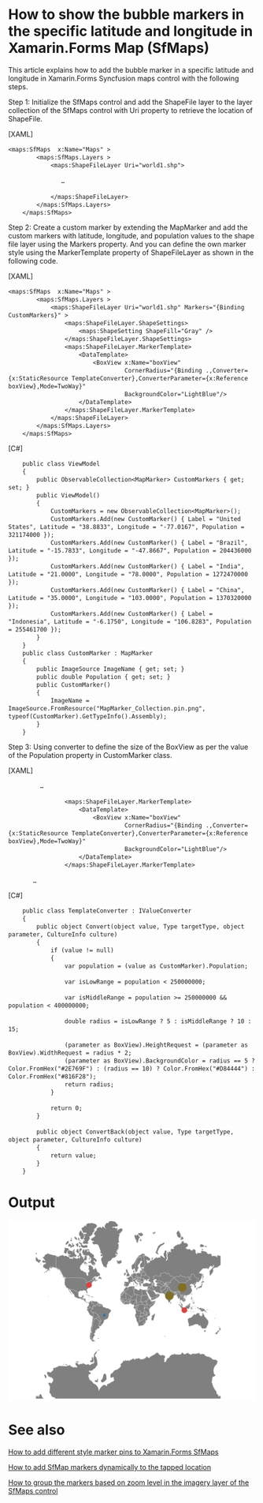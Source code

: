 # How to show the bubble markers in the specific latitude and longitude in Xamarin.Forms Map (SfMaps)
This article explains how to add the bubble marker in a specific latitude and longitude in Xamarin.Forms Syncfusion maps control with the following steps.

Step 1: Initialize the SfMaps control and add the ShapeFile layer to the layer collection of the SfMaps control with Uri property to retrieve the location of ShapeFile.

[XAML]

```
<maps:SfMaps  x:Name="Maps" >
        <maps:SfMaps.Layers >
            <maps:ShapeFileLayer Uri="world1.shp">

               …

            </maps:ShapeFileLayer>
        </maps:SfMaps.Layers>
    </maps:SfMaps>
```
Step 2: Create a custom marker by extending the MapMarker and add the custom markers with latitude, longitude, and population values to the shape file layer using the Markers property. And you can define the own marker style using the MarkerTemplate property of ShapeFileLayer as shown in the following code.

[XAML]

```
<maps:SfMaps  x:Name="Maps" >
        <maps:SfMaps.Layers >
            <maps:ShapeFileLayer Uri="world1.shp" Markers="{Binding CustomMarkers}" >
                <maps:ShapeFileLayer.ShapeSettings>
                    <maps:ShapeSetting ShapeFill="Gray" />
                </maps:ShapeFileLayer.ShapeSettings>
                <maps:ShapeFileLayer.MarkerTemplate>
                    <DataTemplate>
                        <BoxView x:Name="boxView"
                                 CornerRadius="{Binding .,Converter={x:StaticResource TemplateConverter},ConverterParameter={x:Reference boxView},Mode=TwoWay}" 
                                 BackgroundColor="LightBlue"/>
                    </DataTemplate>
                </maps:ShapeFileLayer.MarkerTemplate>
            </maps:ShapeFileLayer>
        </maps:SfMaps.Layers>
    </maps:SfMaps>
```
[C#]

```
    public class ViewModel
    {
        public ObservableCollection<MapMarker> CustomMarkers { get; set; }
        public ViewModel()
        {         
            CustomMarkers = new ObservableCollection<MapMarker>();
            CustomMarkers.Add(new CustomMarker() { Label = "United States", Latitude = "38.8833", Longitude = "-77.0167", Population = 321174000 });
            CustomMarkers.Add(new CustomMarker() { Label = "Brazil", Latitude = "-15.7833", Longitude = "-47.8667", Population = 204436000 });
            CustomMarkers.Add(new CustomMarker() { Label = "India", Latitude = "21.0000", Longitude = "78.0000", Population = 1272470000 });
            CustomMarkers.Add(new CustomMarker() { Label = "China", Latitude = "35.0000", Longitude = "103.0000", Population = 1370320000 });
            CustomMarkers.Add(new CustomMarker() { Label = "Indonesia", Latitude = "-6.1750", Longitude = "106.8283", Population = 255461700 });
        }
    }
    public class CustomMarker : MapMarker
    {
        public ImageSource ImageName { get; set; }
        public double Population { get; set; }
        public CustomMarker()
        {
            ImageName = ImageSource.FromResource("MapMarker_Collection.pin.png", typeof(CustomMarker).GetTypeInfo().Assembly);
        }
    }
```
Step 3: Using converter to define the size of the BoxView as per the value of the Population property in CustomMarker class.

[XAML]

```
         …

                <maps:ShapeFileLayer.MarkerTemplate>
                    <DataTemplate>
                        <BoxView x:Name="boxView"
                                 CornerRadius="{Binding .,Converter={x:StaticResource TemplateConverter},ConverterParameter={x:Reference boxView},Mode=TwoWay}" 
                                 BackgroundColor="LightBlue"/>
                    </DataTemplate>
                </maps:ShapeFileLayer.MarkerTemplate>

       …
```

[C#]

```
    public class TemplateConverter : IValueConverter
    {
        public object Convert(object value, Type targetType, object parameter, CultureInfo culture)
        {
            if (value != null)
            {
                var population = (value as CustomMarker).Population;

                var isLowRange = population < 250000000;

                var isMiddleRange = population >= 250000000 && population < 400000000;

                double radius = isLowRange ? 5 : isMiddleRange ? 10 : 15; 

                (parameter as BoxView).HeightRequest = (parameter as BoxView).WidthRequest = radius * 2;
                (parameter as BoxView).BackgroundColor = radius == 5 ? Color.FromHex("#2E769F") : (radius == 10) ? Color.FromHex("#D84444") : Color.FromHex("#816F28");
                return radius;                    
            }

            return 0;
        }

        public object ConvertBack(object value, Type targetType, object parameter, CultureInfo culture)
        {
            return value;
        }
    }
```
# Output

![](Output.png)
 
# See also

[How to add different style marker pins to Xamarin.Forms SfMaps](https://www.syncfusion.com/kb/11372/how-to-add-different-style-marker-pins-to-xamarin-forms-maps-sfmaps)

[How to add SfMap markers dynamically to the tapped location](https://www.syncfusion.com/kb/10550/how-to-add-map-markers-dynamically-to-the-tapped-location)

[How to group the markers based on zoom level in the imagery layer of the SfMaps control](https://www.syncfusion.com/kb/10200/how-to-group-the-markers-based-on-zoom-level-in-the-imagery-layer-of-the-sfmaps-control)

